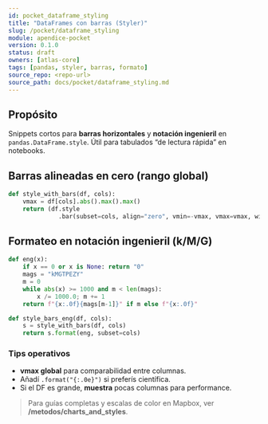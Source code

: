 ```yaml
---
id: pocket_dataframe_styling
title: "DataFrames con barras (Styler)"
slug: /pocket/dataframe_styling
module: apendice-pocket
version: 0.1.0
status: draft
owners: [atlas-core]
tags: [pandas, styler, barras, formato]
source_repo: <repo-url>
source_path: docs/pocket/dataframe_styling.md
---
```


## Propósito
Snippets cortos para **barras horizontales** y **notación ingenieril** en `pandas.DataFrame.style`. Útil para tabulados “de lectura rápida” en notebooks.

## Barras alineadas en cero (rango global)
~~~python
def style_with_bars(df, cols):
    vmax = df[cols].abs().max().max()
    return (df.style
              .bar(subset=cols, align="zero", vmin=-vmax, vmax=vmax, width=100))
~~~

## Formateo en notación ingenieril (k/M/G)

~~~python
def eng(x):
    if x == 0 or x is None: return "0"
    mags = "kMGTPEZY"
    m = 0
    while abs(x) >= 1000 and m < len(mags):
        x /= 1000.0; m += 1
    return f"{x:.0f}{mags[m-1]}" if m else f"{x:.0f}"

def style_bars_eng(df, cols):
    s = style_with_bars(df, cols)
    return s.format(eng, subset=cols)
~~~

### Tips operativos

* **vmax global** para comparabilidad entre columnas.
* Añadí `.format("{:.0e}")` si preferís científica.
* Si el DF es grande, **muestra** pocas columnas para performance.

> Para guías completas y escalas de color en Mapbox, ver **/metodos/charts\_and\_styles**.

